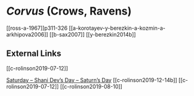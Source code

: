 # *Corvus* (Crows, Ravens)
[[ross-a-1967]]p311-326
[[a-korotayev-y-berezkin-a-kozmin-a-arkhipova2006]]
[[b-sax2007]]
[[y-berezkin2014b]]

## External Links
[[c-rolinson2019-07-12]]

[Saturday – Shani Dev’s Day – Saturn’s Day](https://aryaakasha.com/2019/08/10/saturday-shani-devs-day-saturns-day/)
[[c-rolinson2019-12-14b]]
[[c-rolinson2019-07-12]]
[[c-rolinson2019-08-10]]